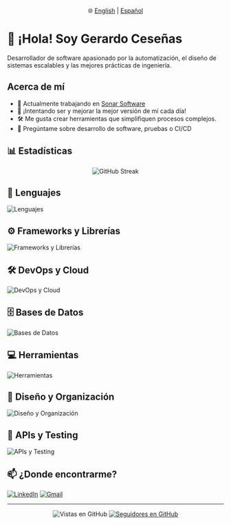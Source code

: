 <p align="center">
  🌐
  <a href="README.md">English</a> |
  <a href="README.es.md">Español</a>
</p>

# 👋 ¡Hola! Soy Gerardo Ceseñas
Desarrollador de software apasionado por la automatización, el diseño de sistemas escalables y las mejores prácticas de ingeniería.

## Acerca de mí
- 🔭 Actualmente trabajando en [Sonar Software](https://www.sonar.software)
- 🌱 ¡Intentando ser y mejorar la mejor versión de mí cada día!
- 🛠 Me gusta crear herramientas que simplifiquen procesos complejos.
- 💬 Pregúntame sobre desarrollo de software, pruebas o CI/CD

## 📊 Estadísticas
<p align="center">
    <img src="https://streak-stats.demolab.com?user=GCesenas&theme=dark&hide_border=true&locale=es&exclude_days=Sat,Sun" alt="GitHub Streak" />
</p>

## 🧰 Lenguajes
![Lenguajes](https://skillicons.dev/icons?i=php,js,ts,html,css,bash,md,regex)

## ⚙️ Frameworks y Librerías
![Frameworks y Librerías](https://skillicons.dev/icons?i=laravel,react,vue,next,jquery,flutter,dart,graphql,vite,tailwind,bootstrap)

## 🛠️ DevOps y Cloud
![DevOps y Cloud](https://skillicons.dev/icons?i=docker,githubactions,aws,azure,gcp)

## 🗄️ Bases de Datos
![Bases de Datos](https://skillicons.dev/icons?i=mysql,postgres,sqlite,mongodb,redis,elasticsearch)

## 💻 Herramientas
![Herramientas](https://skillicons.dev/icons?i=git,github,vscode,webstorm,phpstorm,npm,powershell,linux)

## 🎨 Diseño y Organización
![Diseño y Organización](https://skillicons.dev/icons?i=figma,notion)

## 🧪 APIs y Testing
![APIs y Testing](https://skillicons.dev/icons?i=postman)


## 📫 ¿Donde encontrarme?
[![LinkedIn](https://skillicons.dev/icons?i=linkedin)](https://www.linkedin.com/in/gcesenas/)
[![Gmail](https://skillicons.dev/icons?i=gmail)](mailto:gcesenasrivera)

---

<div align="center">

![Vistas en GitHub](https://komarev.com/ghpvc/?username=GCesenas&color=blue)
[![Seguidores en GitHub](https://img.shields.io/github/followers/GCesenas?style=social)](https://github.com/GCesenas)

</div>

